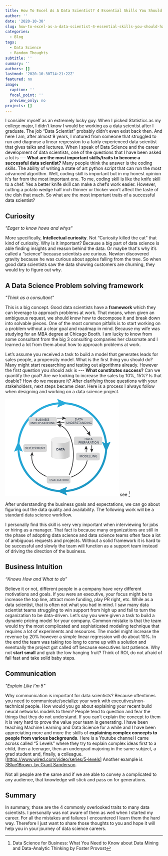 ```yaml
---
title: How To Excel As A Data Scientist? 4 Essential Skills You Should Have
author: ''
date: '2020-10-30'
slug: how-to-excel-as-a-data-scientist-4-essential-skills-you-should-have
categories:
  - Blog
tags:
  - Data Science
  - Random Thoughts
subtitle: ''
summary: ''
authors: []
lastmod: '2020-10-30T14:21:22Z'
featured: no
image:
  caption: ''
  focal_point: ''
  preview_only: no
projects: []
---
```



I consider myself as an extremely lucky guy. When I picked Statistics as my college major, I didn’t know I would be working as a data scientist after I graduate. The job “Data Scientist” probably didn't even exist back then. And here I am, after almost 9 years, I matured from someone that struggled to run and diagnose a linear regression to a fairly experienced data scientist that gives talks and lectures. When I speak of Data Science and the career development of data scientists, one of the questions that I have been asked a lot is --- **What are the most important skills/traits to become a successful data scientist?** Many people think the answer is the coding skills. The ability of writing a state of art python script that can run the most advanced algorithm. Well, coding skill is important but in my honest opinion it's far from the most important one. To me, coding skill is like the knife skill to a chef. Yes a better knife skill can make a chef’s work easier. However, cutting a potato wedge half inch thinner or thicker won’t affect the taste of the dish that much. So what are the most important traits of a successful data scientist?


## Curiosity

*"Eager to know hows and whys"*

More specifically, **Intellectual curiosity**. Not “Curiosity killed the cat” that kind of curiosity. Why is it important? Because a big part of data science is able finding insights and reason behind the data. Or maybe that's why it’s called a “science” because scientists are curious. Newton discovered gravity because he was curious about apples falling from the tree. So when good data scientists saw the data showing customers are churning, they would try to figure out why.

## A Data Science Problem solving framework

*"Think as a consultant"*

This is a big concept. Good data scientists have a **framework** which they can leverage to approach problems at work. That means, when given an ambiguous request, we should know how to decompose it and break down into solvable pieces. One of the most common pitfalls is to start working on a problem without a clear goal and roadmap in mind. Because my wife was studying for an MBA degree at Chicago Booth. I am lucky to know from some consultant from the big 3 consulting companies her classmate and I learned a lot from them about how to approach problems at work. 

Let’s assume you received a task to build a model that generates leads for sales people, a propensity model. What is the first thing you should do? Many might start researching and testing out algorithms already. However the first question you should ask is --- **What constitutes success?** Can we quantify the goal? Are we looking to increase the sales by 10%, 15%? Is that doable? How do we measure it? After clarifying those questions with your stakeholders, next steps became clear. Here is a process I always follow when designing and working on a data science project.


![](media/crisp-dm.gif)  see [^1]

[^1]: Data Science for Business: What You Need to Know about Data Mining and Data-Analytic Thinking by Foster Provost

After understanding the business goals and expectations, we can go about figuring out the data quality and availability. The following work will be a standard data science workflow. 

I personally find this skill is very very important when interviewing for jobs or hiring as a manager. That fact is because many organizations are still in the phase of adopting data science and data science teams often face a lot of ambiguous requests and projects. Without a solid framework it is hard to be successful and slowly the team will function as a support team instead of driving the direction of the business.

## Business Intuition

*“Knows How and What to do”*

Believe it or not, different people in a company have very different motivations and goals. If you were an executive, your focus might be to increase the top line, attract more funding, play PR right, etc. While as a data scientist, that is often not what you had in mind. I saw many data scientist teams struggling to win support from high up and fail to turn the organization to be data-driven. Let’s say you were given a task to build a dynamic pricing model for your company. Common mistake is that the team would try the most complicated and sophisticated modeling technique that requires a lot of experiments and resources. The model might increase the revenue by 20% however a simple linear regression will do about 10%. In the end the team was taking too long to come up with a solution and eventually the project got called off because executives lost patience.  Why not **start small** and grab the low hanging fruit? Think of ROI, do not afraid of fail fast and take solid baby steps.


## Communication

*"Explain Like I'm 5"*

Why communication is important for data scientists? Because oftentimes you need to communicate/socialize your work with executives/non-technical people.  How would you go about explaining your recent build neural networks models to them? People tend to question and fear the things that they do not understand. If you can’t explain the concept to them it is very hard to prove the value your team is generating. I have been teaching Machine Learning and Data Science for a while and I have been appreciating more and more the skills of **explaining complex concepts to people from various backgrounds**. Here is a Youtube channel I came across called “5 Levels” where they try to explain complex ideas  first to a child, then a teenager, then an undergrad majoring in the same subject, a grad student and, finally, a colleague.[https://www.wired.com/video/series/5-levels] Another example is [3Blue1Brown, by Grant Sanderson](https://www.youtube.com/channel/UCYO_jab_esuFRV4b17AJtAw).

Not all people are the same and if we are able to convey a complicated to any audience, that knowledge will stick and pass on for generations.

## Summary

In summary, those are the 4 commonly overlooked traits to many data scientists. I personally was not aware of them as well when I started my career. For all the mistakes and failures I encountered I learn them the hard way. Therefore I just want to share those thoughts to you and hope it will help you in your journey of data science careers.
